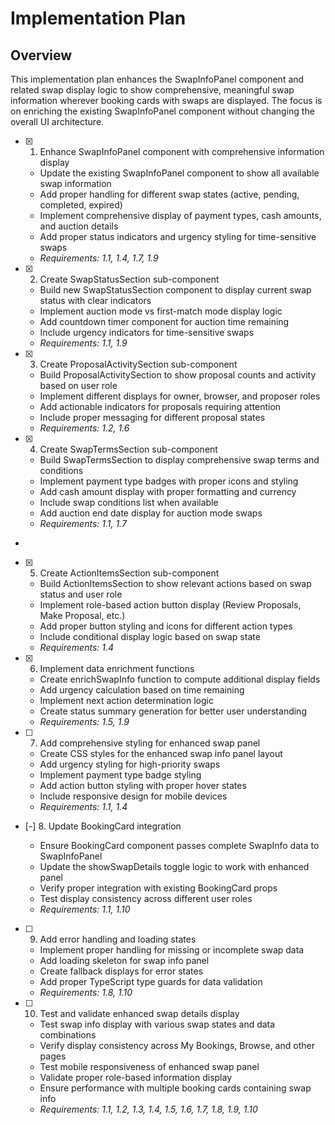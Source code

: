 # Implementation Plan

## Overview
This implementation plan enhances the SwapInfoPanel component and related swap display logic to show comprehensive, meaningful swap information wherever booking cards with swaps are displayed. The focus is on enriching the existing SwapInfoPanel component without changing the overall UI architecture.

- [x] 1. Enhance SwapInfoPanel component with comprehensive information display





  - Update the existing SwapInfoPanel component to show all available swap information
  - Add proper handling for different swap states (active, pending, completed, expired)
  - Implement comprehensive display of payment types, cash amounts, and auction details
  - Add proper status indicators and urgency styling for time-sensitive swaps
  - _Requirements: 1.1, 1.4, 1.7, 1.9_

- [x] 2. Create SwapStatusSection sub-component





  - Build new SwapStatusSection component to display current swap status with clear indicators
  - Implement auction mode vs first-match mode display logic
  - Add countdown timer component for auction time remaining
  - Include urgency indicators for time-sensitive swaps
  - _Requirements: 1.1, 1.9_

- [x] 3. Create ProposalActivitySection sub-component





  - Build ProposalActivitySection to show proposal counts and activity based on user role
  - Implement different displays for owner, browser, and proposer roles
  - Add actionable indicators for proposals requiring attention
  - Include proper messaging for different proposal states
  - _Requirements: 1.2, 1.6_

- [x] 4. Create SwapTermsSection sub-component





  - Build SwapTermsSection to display comprehensive swap terms and conditions
  - Implement payment type badges with proper icons and styling
  - Add cash amount display with proper formatting and currency
  - Include swap conditions list when available
  - Add auction end date display for auction mode swaps
  - _Requirements: 1.1, 1.7_
-

- [x] 5. Create ActionItemsSection sub-component







  - Build ActionItemsSection to show relevant actions based on swap status and user role
  - Implement role-based action button display (Review Proposals, Make Proposal, etc.)
  - Add proper button styling and icons for different action types
  - Include conditional display logic based on swap state
  - _Requirements: 1.4_

- [x] 6. Implement data enrichment functions









  - Create enrichSwapInfo function to compute additional display fields
  - Add urgency calculation based on time remaining
  - Implement next action determination logic
  - Create status summary generation for better user understanding
  - _Requirements: 1.5, 1.9_

- [ ] 7. Add comprehensive styling for enhanced swap panel







  - Create CSS styles for the enhanced swap info panel layout
  - Add urgency styling for high-priority swaps
  - Implement payment type badge styling
  - Add action button styling with proper hover states
  - Include responsive design for mobile devices
  - _Requirements: 1.1, 1.4_


- [-] 8. Update BookingCard integration


  - Ensure BookingCard component passes complete SwapInfo data to SwapInfoPanel
  - Update the showSwapDetails toggle logic to work with enhanced panel
  - Verify proper integration with existing BookingCard props
  - Test display consistency across different user roles
  - _Requirements: 1.1, 1.10_

- [ ] 9. Add error handling and loading states
  - Implement proper handling for missing or incomplete swap data
  - Add loading skeleton for swap info panel
  - Create fallback displays for error states
  - Add proper TypeScript type guards for data validation
  - _Requirements: 1.8, 1.10_

- [ ] 10. Test and validate enhanced swap details display
  - Test swap info display with various swap states and data combinations
  - Verify display consistency across My Bookings, Browse, and other pages
  - Test mobile responsiveness of enhanced swap panel
  - Validate proper role-based information display
  - Ensure performance with multiple booking cards containing swap info
  - _Requirements: 1.1, 1.2, 1.3, 1.4, 1.5, 1.6, 1.7, 1.8, 1.9, 1.10_